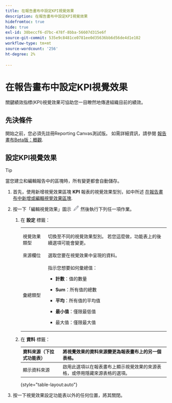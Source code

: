 ```yaml
---
title: 在報告畫布中設定KPI視覺效果
description: 在報告畫布中設定KPI視覺效果
hidefromtoc: true
hide: true
exl-id: 38beccf6-d7bc-478f-8bba-56607d315e6f
source-git-commit: 535e9c8481ce0781ee0d35636bb6d56de4d1e102
workflow-type: tm+mt
source-wordcount: '256'
ht-degree: 2%

---
```


# 在報告畫布中設定KPI視覺效果

關鍵績效指標(KPI)視覺效果可協助您一目瞭然地傳達組織目前的績效。

## 先決條件

開始之前，您必須先註冊Reporting Canvas測試版。 如需詳細資訊，請參閱 [報告畫布Beta版：概觀](/help/quicksilver/product-announcements/betas/canvas-dashboards-beta/reporting-canvas-beta-overview.md).

## 設定KPI視覺效果

>[!TIP]
>
>當您建立和編輯報告中的區塊時，所有變更都會自動儲存。

1. 首先，使用新增視覺效果區塊 **KPI** 報表的視覺效果型別，如中所述 [在報告畫布中新增或編輯視覺效果區塊](../../../reports-and-dashboards/reporting-canvas/visualization-blocks/add-or-edit-report-visualization.md).

1. 按一下「編輯視覺效果」圖示 ![](assets/edit-icon.png) 然後執行下列任一項作業。

   1. 在 **設定** 標籤：

      <table style="table-layout:auto">
       <col>
       <col>
       <tbody>
        <tr>
         <td role="rowheader">視覺效果類型</td>
         <td><p>切換至不同的視覺效果型別。 若您這麼做，功能表上的後續選項可能會變更。</p></td>
        </tr>
        <tr>
         <td role="rowheader">來源欄位</td>
         <td>選取您要在視覺效果中呈現的資料。</td>
        </tr>
        <tr>
         <td role="rowheader">彙總類型</td>
         <td><p> 指示您想要如何彙總值：</p>
          <ul>
           <li><p><b>計數</b>：值的數量</p></li>
           <li><p><b>Sum</b>：所有值的總數 </p></li>
           <li><p><b>平均</b>：所有值的平均值</p></li>
           <li><p><b>最小值</b>：僅限最低值</p></li>
           <li><p>最大值：僅限最大值</p></li>
          </ul></td>
        </tr>
       </tbody>
      </table>

   1. 在 **資料** 標籤：

      | 資料來源（下拉式功能表） | 將視覺效果的資料來源變更為報表畫布上的另一個表格。 |
      |---|---|
      | 顯示資料來源 | 啟用此選項以在報表畫布上顯示視覺效果的來源表格，或停用隱藏來源表格的選項。 |

      {style="table-layout:auto"}

      <!--   
      NOLAN-FLAG: convert table to html. 
      -->

1. 按一下視覺效果設定功能表以外的任何位置，將其關閉。
